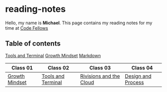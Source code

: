 # reading-notes
Hello, my name is **Michael**. This page contains my reading notes for my time at
[Code Fellows](https://www.codefellows.org/)



## Table of contents
[Tools and Terminal](tools-terminal.md)
[Growth Mindset](GrowthMindset.md)
[Markdown](Markdown.md)


Class 01 | Class 02 | Class 03 | Class 04
-------- | ---------|---------|---------|
[Growth Mindset](GrowthMindset.md)| [Tools and Terminal](tools-terminal.md) | [Rivisions and the Cloud](revisionsandthecloud.md) | [Design and Process](processanddesign)



            
